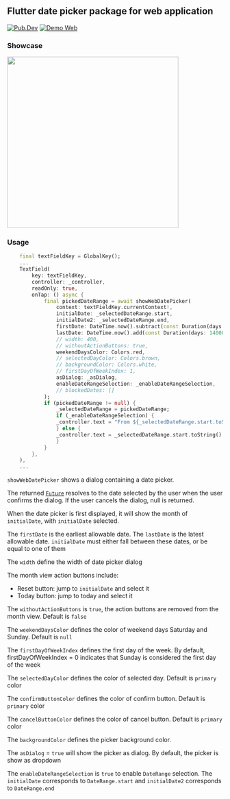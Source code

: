 ## Flutter date picker package for web application

[![Pub.Dev](https://img.shields.io/pub/v/vph_web_date_picker?color=blue&style=flat-square)](https://pub.dev/packages/vph_web_date_picker)
[![Demo Web](https://img.shields.io/badge/demo-web-green?style=flat-square)](https://ngocvuphan.github.io/demo_web_date_picker/)

### Showcase

<img src="https://user-images.githubusercontent.com/756333/220562689-c232ce03-877e-48eb-83f5-0ed208ee0854.gif" width=400>

### Usage

```dart
    final textFieldKey = GlobalKey();
    ...
    TextField(
        key: textFieldKey,
        controller: _controller,
        readOnly: true,
        onTap: () async {
            final pickedDateRange = await showWebDatePicker(
                context: textFieldKey.currentContext!,
                initialDate: _selectedDateRange.start,
                initialDate2: _selectedDateRange.end,
                firstDate: DateTime.now().subtract(const Duration(days: 7)),
                lastDate: DateTime.now().add(const Duration(days: 14000)),
                // width: 400,
                // withoutActionButtons: true,
                weekendDaysColor: Colors.red,
                // selectedDayColor: Colors.brown,
                // backgroundColor: Colors.white,
                // firstDayOfWeekIndex: 1,
                asDialog: _asDialog,
                enableDateRangeSelection: _enableDateRangeSelection,
                // blockedDates: []
            );
            if (pickedDateRange != null) {
                _selectedDateRange = pickedDateRange;
                if (_enableDateRangeSelection) {
                _controller.text = "From ${_selectedDateRange.start.toString().split(' ')[0]} to ${_selectedDateRange.end.toString().split(' ')[0]}";
                } else {
                _controller.text = _selectedDateRange.start.toString().split(' ')[0];
                }
            }
        },
    ),
    ...
```

`showWebDatePicker` shows a dialog containing a date picker.

The returned [`Future`](https://api.flutter.dev/flutter/dart-async/Future-class.html) resolves to the date selected by the user when the
user confirms the dialog. If the user cancels the dialog, null is returned.

When the date picker is first displayed, it will show the month of
`initialDate`, with `initialDate` selected.

The `firstDate` is the earliest allowable date. The `lastDate` is the latest
allowable date. `initialDate` must either fall between these dates,
or be equal to one of them

The `width` define the width of date picker dialog

The month view action buttons include:

- Reset button: jump to `initialDate` and select it
- Today button: jump to today and select it

The `withoutActionButtons` is `true`, the action buttons are removed from the month view. Default is `false`

The `weekendDaysColor` defines the color of weekend days Saturday and Sunday. Default is `null`

The `firstDayOfWeekIndex` defines the first day of the week.
By default, firstDayOfWeekIndex = 0 indicates that Sunday is considered the first day of the week

The `selectedDayColor` defines the color of selected day. Default is `primary` color

The `confirmButtonColor` defines the color of confirm button. Default is `primary` color

The `cancelButtonColor` defines the color of cancel button. Default is `primary` color

The `backgroundColor` defines the picker background color.

The `asDialog` = `true` will show the picker as dialog. By default, the picker is show as dropdown

The `enableDateRangeSelection` is `true` to enable `DateRange` selection. The `initialDate` corresponds to `DateRange.start` and `initialDate2` corresponds to `DateRange.end`
